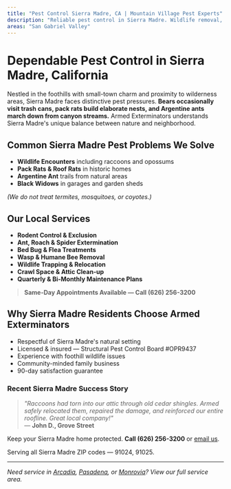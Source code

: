 ```yaml
---
title: "Pest Control Sierra Madre, CA | Mountain Village Pest Experts"
description: "Reliable pest control in Sierra Madre. Wildlife removal, rodent control & ant treatment for foothill homes. Call (626) 256-3200."
areas: "San Gabriel Valley"
---
```


# Dependable Pest Control in **Sierra Madre, California**

Nestled in the foothills with small-town charm and proximity to wilderness areas, Sierra Madre faces distinctive pest pressures. **Bears occasionally visit trash cans, pack rats build elaborate nests, and Argentine ants march down from canyon streams.** Armed Exterminators understands Sierra Madre's unique balance between nature and neighborhood.

## Common Sierra Madre Pest Problems We Solve

- **Wildlife Encounters** including raccoons and opossums
- **Pack Rats & Roof Rats** in historic homes
- **Argentine Ant** trails from natural areas
- **Black Widows** in garages and garden sheds

*(We do not treat termites, mosquitoes, or coyotes.)*

## Our Local Services

* **Rodent Control & Exclusion**  
* **Ant, Roach & Spider Extermination**  
* **Bed Bug & Flea Treatments**  
* **Wasp & Humane Bee Removal**  
* **Wildlife Trapping & Relocation**  
* **Crawl Space & Attic Clean-up**  
* **Quarterly & Bi-Monthly Maintenance Plans**

> **Same-Day Appointments Available — Call (626) 256-3200**

## Why Sierra Madre Residents Choose Armed Exterminators

* Respectful of Sierra Madre's natural setting  
* Licensed & insured — Structural Pest Control Board #OPR9437  
* Experience with foothill wildlife issues  
* Community-minded family business  
* 90-day satisfaction guarantee

### Recent Sierra Madre Success Story

> *"Raccoons had torn into our attic through old cedar shingles. Armed safely relocated them, repaired the damage, and reinforced our entire roofline. Great local company!"*  
> — **John D., Grove Street**

Keep your Sierra Madre home protected. **Call (626) 256-3200** or [email us](mailto:armedex@sbcglobal.net).  

Serving all Sierra Madre ZIP codes — 91024, 91025.

---

*Need service in [Arcadia](/locations/arcadia/), [Pasadena](/locations/pasadena/), or [Monrovia](/locations/monrovia/)? View our full service area.*